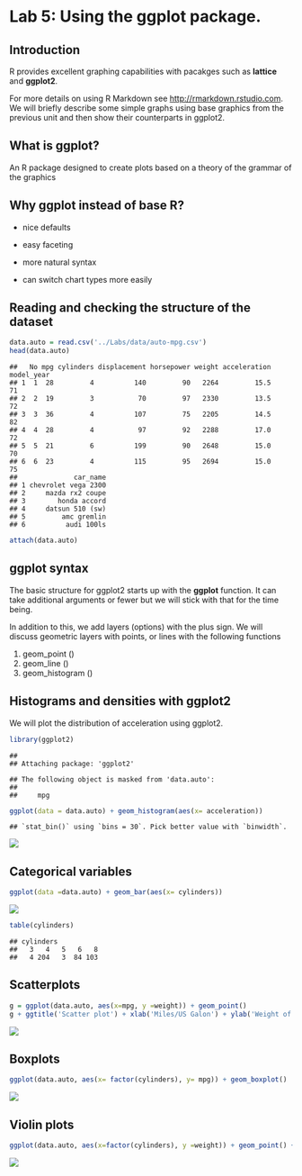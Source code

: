 Lab 5: Using the ggplot package.
================

Introduction
------------

R provides excellent graphing capabilities with pacakges such as **lattice** and **ggplot2**.

For more details on using R Markdown see <http://rmarkdown.rstudio.com>. We will briefly describe some simple graphs using base graphics from the previous unit and then show their counterparts in ggplot2.

What is ggplot?
---------------

An R package designed to create plots based on a theory of the grammar of the graphics

Why ggplot instead of base R?
-----------------------------

-   nice defaults

-   easy faceting

-   more natural syntax

-   can switch chart types more easily

Reading and checking the structure of the dataset
-------------------------------------------------

``` r
data.auto = read.csv('../Labs/data/auto-mpg.csv')
head(data.auto)
```

    ##   No mpg cylinders displacement horsepower weight acceleration model_year
    ## 1  1  28         4          140         90   2264         15.5         71
    ## 2  2  19         3           70         97   2330         13.5         72
    ## 3  3  36         4          107         75   2205         14.5         82
    ## 4  4  28         4           97         92   2288         17.0         72
    ## 5  5  21         6          199         90   2648         15.0         70
    ## 6  6  23         4          115         95   2694         15.0         75
    ##              car_name
    ## 1 chevrolet vega 2300
    ## 2     mazda rx2 coupe
    ## 3        honda accord
    ## 4     datsun 510 (sw)
    ## 5         amc gremlin
    ## 6          audi 100ls

``` r
attach(data.auto)
```

ggplot syntax
-------------

The basic structure for ggplot2 starts up with the **ggplot** function. It can take additional arguments or fewer but we will stick with that for the time being.

In addition to this, we add layers (options) with the plus sign. We will discuss geometric layers with points, or lines with the following functions

1.  geom\_point ()
2.  geom\_line ()
3.  geom\_histogram ()

Histograms and densities with ggplot2
-------------------------------------

We will plot the distribution of acceleration using ggplot2.

``` r
library(ggplot2)
```

    ## 
    ## Attaching package: 'ggplot2'

    ## The following object is masked from 'data.auto':
    ## 
    ##     mpg

``` r
ggplot(data = data.auto) + geom_histogram(aes(x= acceleration))
```

    ## `stat_bin()` using `bins = 30`. Pick better value with `binwidth`.

![](lab-5_files/figure-markdown_github/unnamed-chunk-2-1.png)

Categorical variables
---------------------

``` r
ggplot(data =data.auto) + geom_bar(aes(x= cylinders))
```

![](lab-5_files/figure-markdown_github/unnamed-chunk-3-1.png)

``` r
table(cylinders)
```

    ## cylinders
    ##   3   4   5   6   8 
    ##   4 204   3  84 103

Scatterplots
------------

``` r
g = ggplot(data.auto, aes(x=mpg, y =weight)) + geom_point()
g + ggtitle('Scatter plot') + xlab('Miles/US Galon') + ylab('Weight of the vehicle per 1000lbs')
```

![](lab-5_files/figure-markdown_github/unnamed-chunk-4-1.png)

Boxplots
--------

``` r
ggplot(data.auto, aes(x= factor(cylinders), y= mpg)) + geom_boxplot()
```

![](lab-5_files/figure-markdown_github/unnamed-chunk-5-1.png)

Violin plots
------------

``` r
ggplot(data.auto, aes(x=factor(cylinders), y =weight)) + geom_point() + geom_violin()
```

![](lab-5_files/figure-markdown_github/unnamed-chunk-6-1.png)
